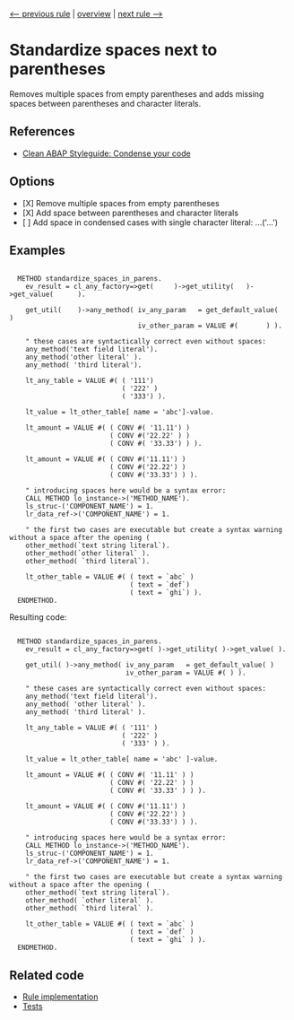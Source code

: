 [<-- previous rule](EmptyLinesInClassDefinitionRule.md) | [overview](../rules.md) | [next rule -->](ClosingBracketsPositionRule.md)

# Standardize spaces next to parentheses

Removes multiple spaces from empty parentheses and adds missing spaces between parentheses and character literals.

## References

* [Clean ABAP Styleguide: Condense your code](https://github.com/SAP/styleguides/blob/main/clean-abap/CleanABAP.md#condense-your-code)

## Options

* \[X\] Remove multiple spaces from empty parentheses
* \[X\] Add space between parentheses and character literals
* \[ \] Add space in condensed cases with single character literal: ...\('...'\)

## Examples


```ABAP

  METHOD standardize_spaces_in_parens.
    ev_result = cl_any_factory=>get(     )->get_utility(   )->get_value(      ).

    get_util(    )->any_method( iv_any_param   = get_default_value(    )
                                iv_other_param = VALUE #(       ) ).

    " these cases are syntactically correct even without spaces:
    any_method('text field literal').
    any_method('other literal' ).
    any_method( 'third literal').

    lt_any_table = VALUE #( ( '111')
                            ( '222' )
                            ( '333') ).

    lt_value = lt_other_table[ name = 'abc']-value.

    lt_amount = VALUE #( ( CONV #( '11.11') )
                         ( CONV #('22.22' ) )
                         ( CONV #( '33.33') ) ).

    lt_amount = VALUE #( ( CONV #('11.11') )
                         ( CONV #('22.22') )
                         ( CONV #('33.33') ) ).

    " introducing spaces here would be a syntax error:
    CALL METHOD lo_instance->('METHOD_NAME').
    ls_struc-('COMPONENT_NAME') = 1.
    lr_data_ref->('COMPONENT_NAME') = 1.

    " the first two cases are executable but create a syntax warning without a space after the opening (
    other_method(`text string literal`).
    other_method(`other literal` ).
    other_method( `third literal`).

    lt_other_table = VALUE #( ( text = `abc` )
                              ( text = `def`)
                              ( text = `ghi`) ).
  ENDMETHOD.
```

Resulting code:

```ABAP

  METHOD standardize_spaces_in_parens.
    ev_result = cl_any_factory=>get( )->get_utility( )->get_value( ).

    get_util( )->any_method( iv_any_param   = get_default_value( )
                             iv_other_param = VALUE #( ) ).

    " these cases are syntactically correct even without spaces:
    any_method('text field literal').
    any_method( 'other literal' ).
    any_method( 'third literal' ).

    lt_any_table = VALUE #( ( '111' )
                            ( '222' )
                            ( '333' ) ).

    lt_value = lt_other_table[ name = 'abc' ]-value.

    lt_amount = VALUE #( ( CONV #( '11.11' ) )
                         ( CONV #( '22.22' ) )
                         ( CONV #( '33.33' ) ) ).

    lt_amount = VALUE #( ( CONV #('11.11') )
                         ( CONV #('22.22') )
                         ( CONV #('33.33') ) ).

    " introducing spaces here would be a syntax error:
    CALL METHOD lo_instance->('METHOD_NAME').
    ls_struc-('COMPONENT_NAME') = 1.
    lr_data_ref->('COMPONENT_NAME') = 1.

    " the first two cases are executable but create a syntax warning without a space after the opening (
    other_method(`text string literal`).
    other_method( `other literal` ).
    other_method( `third literal` ).

    lt_other_table = VALUE #( ( text = `abc` )
                              ( text = `def` )
                              ( text = `ghi` ) ).
  ENDMETHOD.
```

## Related code

* [Rule implementation](../../com.sap.adt.abapcleaner/src/com/sap/adt/abapcleaner/rules/spaces/SpacesInEmptyBracketsRule.java)
* [Tests](../../test/com.sap.adt.abapcleaner.test/src/com/sap/adt/abapcleaner/rules/spaces/SpacesInEmptyBracketsTest.java)

